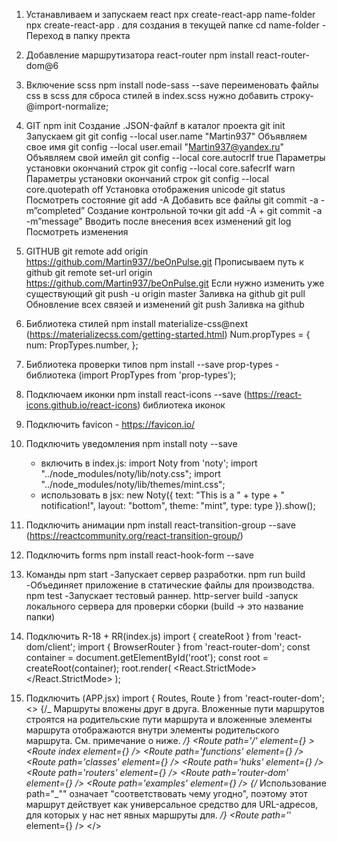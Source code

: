 1. Устанавливаем и запускаем react
   npx create-react-app name-folder
   npx create-react-app . для создания в текущей папке
   cd name-folder - Переход в папку пректа

2. Добавление маршрутизатора react-router
   npm install react-router-dom@6

3. Включение scss
   npm install node-sass --save
   переименовать файлы css в scss
   для сброса стилей в index.scss нужно добавить строку-@import-normalize;

4. GIT
   npm init Создание .JSON-файлf в каталог проекта
   git init Запускаем git
   git config --local user.name "Martin937" Объявляем свое имя
   git config --local user.email "Martin937@yandex.ru" Объявляем свой имейл
   git config --local core.autocrlf true Параметры установки окончаний строк
   git config --local core.safecrlf warn Параметры установки окончаний строк
   git config --local core.quotepath off Установка отображения unicode
   git status Посмотреть состояние
   git add -A Добавить все файлы
   git commit -a -m”completed” Создание контрольной точки
   git add -A + git commit -a -m”message” Вводить после внесения всех изменений
   git log Посмотреть изменения

5. GITHUB
   git remote add origin https://github.com/Martin937//beOnPulse.git Прописываем путь к github
   git remote set-url origin https://github.com/Martin937/beOnPulse.git Если нужно изменить уже существующий
   git push -u origin master Заливка на github
   git pull Обновление всех связей и изменений
   git push Заливка на github

6. Библиотека стилей
   npm install materialize-css@next
   (https://materializecss.com/getting-started.html)
   Num.propTypes = {
   num: PropTypes.number,
   };

7. Библиотека проверки типов
   npm install --save prop-types - библиотека
   (import PropTypes from 'prop-types');

8. Подключаем иконки
   npm install react-icons --save
   (https://react-icons.github.io/react-icons) библиотека иконок

9. Подключить favicon - https://favicon.io/

10. Подключить уведомления
    npm install noty --save

    - включить в index.js:
      import Noty from 'noty';
      import "../node_modules/noty/lib/noty.css";
      import "../node_modules/noty/lib/themes/mint.css";
    - использовать в jsx:
      new Noty({ text: "This is a " + type + " notification!", layout: "bottom", theme: "mint", type: type }).show();

11. Подключить анимации
    npm install react-transition-group --save
    (https://reactcommunity.org/react-transition-group/)

12. Подключить forms
    npm install react-hook-form --save

13. Команды
    npm start -Запускает сервер разработки.
    npm run build -Объединяет приложение в статические файлы для производства.
    npm test -Запускает тестовый раннер.
    http-server build -запуск локального сервера для проверки сборки (build -> это название папки)

14. Подключить R-18 + RR(index.js)
    import { createRoot } from 'react-dom/client';
    import { BrowserRouter } from 'react-router-dom';
    const container = document.getElementById('root');
    const root = createRoot(container);
    root.render(
    <React.StrictMode>
    <BrowserRouter>
    <App />
    </BrowserRouter>
    </React.StrictMode>
    );
15. Подключить (APP.jsx)
    import { Routes, Route } from 'react-router-dom';
    <>
    <Routes>
    {/_ Маршруты вложены друг в друга. Вложенные пути маршрутов строятся на родительские пути маршрута и вложенные элементы маршрута отображаются внутри элементы родительского маршрута. См. примечание о <Outlet> ниже. _/}
    <Route
    path='/'
    element={<Layout navItemsData={navItemsData} showText={showText} />} >
    <Route index element={<Home />} />
    <Route path='functions' element={<Functions />} />
    <Route path='classes' element={<Classes />} />
    <Route path='huks' element={<Huks />} />
    <Route path='routers' element={<Routers />} />
    <Route path='router-dom' element={<RouterDom />} />
    <Route path='examples' element={<Examples />} />
    {/_ Использование path="_"" означает "соответствовать чему угодно", поэтому этот маршрут действует как универсальное средство для URL-адресов, для которых у нас нет явных маршруты для. _/}
    <Route path='_' element={<NoMatch />} />
    </Route>
    </Routes>
    </>

